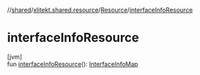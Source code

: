 //[shared](../../../index.md)/[xlitekt.shared.resource](../index.md)/[Resource](index.md)/[interfaceInfoResource](interface-info-resource.md)

# interfaceInfoResource

[jvm]\
fun [interfaceInfoResource](interface-info-resource.md)(): [InterfaceInfoMap](../-interface-info-map/index.md)
